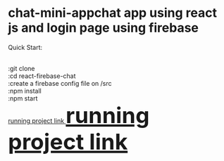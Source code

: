 # chat-mini-appchat app using react js and login page using firebase


Quick Start:

<br />:git clone
<br />:cd react-firebase-chat
<br />:create a firebase config file on /src
<br />:npm install
<br />:npm start
<br />[running project link ](https://chatroom-67e21.web.app/)
<span style="color:green;font-weight:700;font-size:50px"> 
[running project link ](https://chatroom-67e21.web.app/)
</span>
